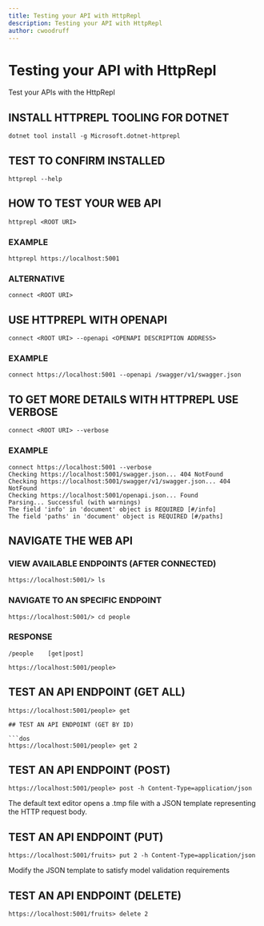 ```yaml
---
title: Testing your API with HttpRepl
description: Testing your API with HttpRepl
author: cwoodruff
---
```

# Testing your API with HttpRepl

Test your APIs with the HttpRepl

## INSTALL HTTPREPL TOOLING FOR DOTNET

```dos
dotnet tool install -g Microsoft.dotnet-httprepl
```

## TEST TO CONFIRM INSTALLED

```dos
httprepl --help
```

## HOW TO TEST YOUR WEB API

```dos
httprepl <ROOT URI>
```

### EXAMPLE

```dos
httprepl https://localhost:5001
```

### ALTERNATIVE

```dos
connect <ROOT URI>
```

## USE HTTPREPL WITH OPENAPI

```dos
connect <ROOT URI> --openapi <OPENAPI DESCRIPTION ADDRESS>
```

### EXAMPLE

```dos
connect https://localhost:5001 --openapi /swagger/v1/swagger.json
```

## TO GET MORE DETAILS WITH HTTPREPL USE VERBOSE

```dos
connect <ROOT URI> --verbose
```

### EXAMPLE

```dos
connect https://localhost:5001 --verbose
Checking https://localhost:5001/swagger.json... 404 NotFound
Checking https://localhost:5001/swagger/v1/swagger.json... 404 NotFound
Checking https://localhost:5001/openapi.json... Found
Parsing... Successful (with warnings)
The field 'info' in 'document' object is REQUIRED [#/info]
The field 'paths' in 'document' object is REQUIRED [#/paths]
```

## NAVIGATE THE WEB API

### VIEW AVAILABLE ENDPOINTS (AFTER CONNECTED)

```dos
https://localhost:5001/> ls
```

### NAVIGATE TO AN SPECIFIC ENDPOINT

```dos
https://localhost:5001/> cd people
```

### RESPONSE

```dos
/people    [get|post]

https://localhost:5001/people>
```

## TEST AN API ENDPOINT (GET ALL)

```dos
https://localhost:5001/people> get

## TEST AN API ENDPOINT (GET BY ID)

```dos
https://localhost:5001/people> get 2
```

## TEST AN API ENDPOINT (POST)

```dos
https://localhost:5001/people> post -h Content-Type=application/json
```

The default text editor opens a .tmp file with a JSON template representing the HTTP request body.

## TEST AN API ENDPOINT (PUT)

```dos
https://localhost:5001/fruits> put 2 -h Content-Type=application/json
```

Modify the JSON template to satisfy model validation requirements

## TEST AN API ENDPOINT (DELETE)

```dos
https://localhost:5001/fruits> delete 2
```
